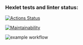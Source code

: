 ### Hexlet tests and linter status:
[![Actions Status](https://github.com/SvetlanaGreenFox/frontend-project-lvl2/workflows/hexlet-check/badge.svg)](https://github.com/SvetlanaGreenFox/frontend-project-lvl2/actions)

[![Maintainability](https://api.codeclimate.com/v1/badges/c427f8521bfeaba13780/maintainability)](https://codeclimate.com/github/SvetlanaGreenFox/frontend-project-lvl2/maintainability)

![example workflow](https://github.com/SvetlanaGreenFox/frontend-project-lvl2/actions/workflows/linter-check.yml/badge.svg)